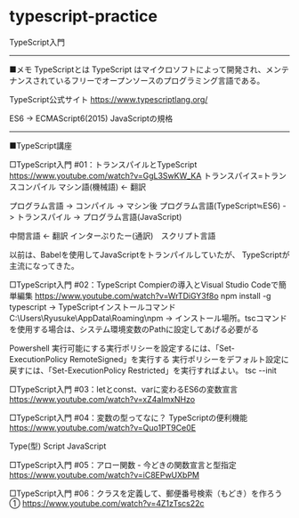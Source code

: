 # typescript-practice
TypeScript入門

-------------------
■メモ
TypeScriptとは
TypeScript はマイクロソフトによって開発され、メンテナンスされているフリーでオープンソースのプログラミング言語である。

TypeScript公式サイト
https://www.typescriptlang.org/


ES6 -> ECMAScript6(2015) JavaScriptの規格


-------------------
■TypeScript講座

□TypeScript入門 #01：トランスパイルとTypeScript
https://www.youtube.com/watch?v=GgL3SwKW_KA
トランスパイス=トランスコンパイル
マシン語(機械語) <- 翻訳

プログラム言語 -> コンパイル -> マシン後
プログラム言語(TypeScript≒ES6) -> トランスパイル -> プログラム言語(JavaScript)

中間言語 <- 翻訳
インターぷりたー(通訳)　スクリプト言語

以前は、Babelを使用してJavaScriptをトランパイルしていたが、
TypeScriptが主流になってきた。


□TypeScript入門 #02：TypeScript Compierの導入とVisual Studio Codeで簡単編集
https://www.youtube.com/watch?v=WrTDiGY3f8o
npm install -g typescript -> TypeScriptインストールコマンド
C:\Users\Ryusuke\AppData\Roaming\npm -> インストール場所。tscコマンドを使用する場合は、システム環境変数のPathに設定してあげる必要がる

Powershell
実行可能にする実行ポリシーを設定するには、「Set-ExecutionPolicy RemoteSigned」を実行する
実行ポリシーをデフォルト設定に戻すには、「Set-ExecutionPolicy Restricted」を実行すればよい。
tsc --init

□TypeScript入門 #03：letとconst、varに変わるES6の変数宣言
https://www.youtube.com/watch?v=xZ4aImxNHzo

□TypeScript入門 #04：変数の型ってなに？ TypeScriptの便利機能
https://www.youtube.com/watch?v=Quo1PT9Ce0E

Type(型) Script
JavaScript

□TypeScript入門 #05：アロー関数 - 今どきの関数宣言と型指定
https://www.youtube.com/watch?v=iC8EPwUXbPM

□TypeScript入門 #06：クラスを定義して、郵便番号検索（もどき）を作ろう①
https://www.youtube.com/watch?v=4Z1zTscs22c








